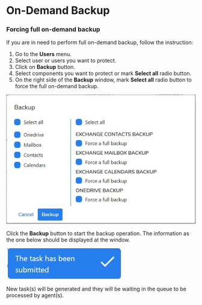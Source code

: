 # On-Demand Backup

### Forcing full on-demand backup

If you are in need to perform full on-demand backup, follow the instruction:

1. Go to the **Users** menu.
2. Select user or users you want to protect.
3. Click on **Backup** button.
4. Select components you want to protect or mark **Select all** radio button.
5. On the right side of the **Backup** window, mark **Select all** radio button to force the full on-demand backup.  

![](../../.gitbook/assets/kodo-cloud-administration-backup03%20%281%29.jpg)

Click the **Backup** button to start the backup operation. The information as the one below should be displayed at the window. 

![](../../.gitbook/assets/kodo-cloud-administration-backup04.jpg)

New task\(s\) will be generated and they will be waiting in the queue to be processed by agent\(s\).

